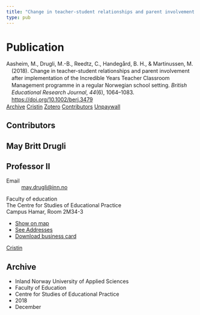 ```yaml
---
title: "Change in teacher-student relationships and parent involvement after implementation of the Incredible Years Teacher Classroom Management programme in a regular Norwegian school setting"
type: pub
---
```

<h1>Publication</h1>
<article id="csl-bib-container-Y7NXXY48" class="csl-bib-container">
  <div class="csl-bib-body" style="line-height: 1.35; padding-left: 1em; text-indent:-1em;">
  <div class="csl-entry">Aasheim, M., Drugli, M.-B., Reedtz, C., Handeg&#xE5;rd, B. H., &amp; Martinussen, M. (2018). Change in teacher-student relationships and parent involvement after implementation of the Incredible Years Teacher Classroom Management programme in a regular Norwegian school setting. <i>British Educational Research Journal</i>, <i>44</i>(6), 1064&#x2013;1083. <a href="https://doi.org/10.1002/berj.3479">https://doi.org/10.1002/berj.3479</a></div>
</div>
  <div class="csl-bib-buttons">
    <a href="#taxonomy-article-Y7NXXY48" class="csl-bib-button">Archive</a>
    <a href="https://app.cristin.no/results/show.jsf?id=1642995" alt="Cristin URL" class="csl-bib-button">Cristin</a>
    <a href="http://zotero.org/groups/5022929/items/Y7NXXY48" alt="Zotero URL" class="csl-bib-button">Zotero</a>
    <a href="#contributors-article-Y7NXXY48" class="csl-bib-button">Contributors</a>
    <a href="https://onlinelibrary.wiley.com/doi/pdfdirect/10.1002/berj.3479" class="csl-bib-button">Unpaywall</a>
  </div>
  <div id="csl-bib-meta-container-Y7NXXY48"></div>
</article>
<div id="csl-bib-meta-Y7NXXY48" class="csl-bib-meta">
  <article id="contributors-article-Y7NXXY48" class="contributors-article">
    <h1>Contributors</h1>
    <div class="personas">
<div class="vrtx-hinn-person-card">
<div class="photo">
<i class="lar la-user-circle missing-person"></i>
</div>
<div class="info">
<hgroup><h1>May Britt Drugli</h1>
<h2>Professor II</h2>
</hgroup><dl>
<dt>Email</dt>
<dd>
<a href="mailto:may.drugli@inn.no">may.drugli@inn.no</a>
</dd>
</dl>
<p>
Faculty of education<br>
The Centre for Studies of Educational Practice<br>
Campus Hamar,
Room 2M34-3
</p>
<ul class="vrtx-hinn-links">
<li><a href="https://www.google.com/maps?q=60.79582,11.07304">Show on map</a></li>
<li><a href="https://www.inn.no/english/find-an-employee/may-drugli.html#vrtx-hinn-addresses">See Addresses</a></li>
<li><a href="https://www.inn.no/english/find-an-employee/may-drugli.html?vrtx=vcf">Download business card</a></li>
</ul>
</div>
</div>
<a href="https://app.cristin.no/persons/show.jsf?id=29493" alt="Cristin URL" class="personas-cristin">Cristin</a>
</div>
  </article>
  <article id="taxonomy-article-Y7NXXY48" class="taxonomy-article">
    <h1>Archive</h1>
    <ul>
      <li>Inland Norway University of Applied Sciences</li>
      <li>Faculty of Education</li>
      <li>Centre for Studies of Educational Practice</li>
      <li>2018</li>
      <li>December</li>
    </ul>
  </article>
</div>

